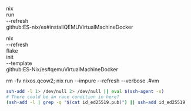 



nix \
run \
--refresh \
github:ES-nix/es#installQEMUVirtualMachineDocker


nix \
--refresh \
flake \
init \
--template \
github:ES-Nix/es#qemuVirtualMachineDocker



rm -fv nixos.qcow2; nix run --impure --refresh --verbose .#vm


```bash
ssh-add -l 1> /dev/null 2> /dev/null || eval $(ssh-agent -s)
# There could be an race condition in here?
(ssh-add -l | grep -q "$(cat id_ed25519.pub)") || ssh-add id_ed25519

```



